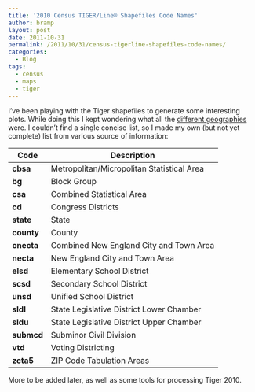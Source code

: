 ```yaml
---
title: '2010 Census TIGER/Line® Shapefiles Code Names'
author: bramp
layout: post
date: 2011-10-31
permalink: /2011/10/31/census-tigerline-shapefiles-code-names/
categories:
  - Blog
tags:
  - census
  - maps
  - tiger
---
```

I&#8217;ve been playing with the Tiger shapefiles to generate some interesting plots. While doing this I kept wondering what all the [different geographies][1] were. I couldn&#8217;t find a single concise list, so I made my own (but not yet complete) list from various source of information: 

| Code       | Description                                |
|------------|--------------------------------------------|
| **cbsa**   | Metropolitan/Micropolitan Statistical Area |
| **bg**     | Block Group                                |
| **csa**    | Combined Statistical Area                  |
| **cd**     | Congress Districts                         |
| **state**  | State                                      |
| **county** | County                                     |
| **cnecta** | Combined New England City and Town Area    |
| **necta**  | New England City and Town Area             |
| **elsd**   | Elementary School District                 |
| **scsd**   | Secondary School District                  |
| **unsd**   | Unified School District                    |
| **sldl**   | State Legislative District Lower Chamber   |
| **sldu**   | State Legislative District Upper Chamber   |
| **submcd** | Subminor Civil Division                    |
| **vtd**    | Voting Districting                         |
| **zcta5**  | ZIP Code Tabulation Areas                  |

More to be added later, as well as some tools for processing Tiger 2010.

 [1]: ftp://ftp2.census.gov/geo/tiger/TIGER2010/
 